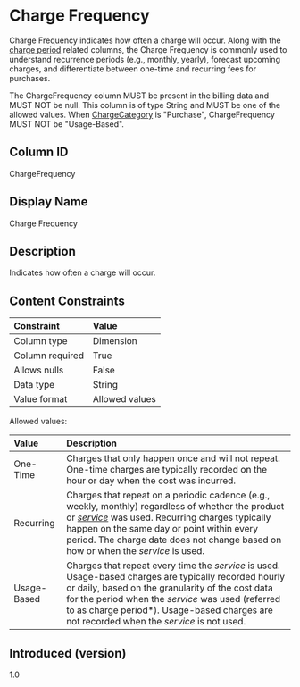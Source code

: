 # Charge Frequency

Charge Frequency indicates how often a charge will occur. Along with the [charge period](#glossary:chargeperiod) related columns, the Charge Frequency is commonly used to understand recurrence periods (e.g., monthly, yearly), forecast upcoming charges, and differentiate between one-time and recurring fees for purchases.

The ChargeFrequency column MUST be present in the billing data and MUST NOT be null. This column is of type String and MUST be one of the allowed values. When [ChargeCategory](#chargecategory) is "Purchase", ChargeFrequency MUST NOT be "Usage-Based".

## Column ID

ChargeFrequency

## Display Name

Charge Frequency

## Description

Indicates how often a charge will occur.

## Content Constraints

| Constraint      | Value          |
|:----------------|:---------------|
| Column type     | Dimension      |
| Column required | True           |
| Allows nulls    | False          |
| Data type       | String         |
| Value format    | Allowed values |

Allowed values:

| Value       | Description                   |
|:------------|:------------------------------|
| One-Time    | Charges that only happen once and will not repeat. One-time charges are typically recorded on the hour or day when the cost was incurred.  |
| Recurring   | Charges that repeat on a periodic cadence (e.g., weekly, monthly) regardless of whether the product or [*service*](#glossary:service) was used. Recurring charges typically happen on the same day or point within every period. The charge date does not change based on how or when the *service* is used. |
| Usage-Based | Charges that repeat every time the *service* is used. Usage-based charges are typically recorded hourly or daily, based on the granularity of the cost data for the period when the *service* was used (referred to as charge period*). Usage-based charges are not recorded when the *service* is not used.                    |

## Introduced (version)

1.0
